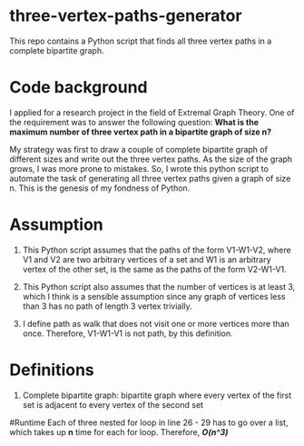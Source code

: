 # three-vertex-paths-generator
This repo contains a Python script that finds all three vertex paths in a complete bipartite graph.

# Code background
I applied for a research project in the field of Extremal Graph Theory. One of the requirement was to answer the following question: **What is the maximum number of three vertex path in a bipartite graph of size n?**

My strategy was first to draw a couple of complete bipartite graph of different sizes and write out the three vertex paths. As the size of the graph grows, I was more prone to mistakes. So, I wrote this python script to automate the task of generating all three vertex paths given a graph of size n. This is the genesis of my fondness of Python.

# Assumption
1. This Python script assumes that the paths of the form V1-W1-V2, where V1 and V2 are two arbitrary vertices of a set and W1 is an arbitrary vertex of the other set, is the same as the paths of the form V2-W1-V1.

2. This Python script also assumes that the number of vertices is at least 3, which I think is a sensible assumption since any graph of vertices less than 3 has no path of length 3 vertex trivially.

3. I define path as walk that does not visit one or more vertices more than once. Therefore, V1-W1-V1 is not path, by this definition.

# Definitions
1. Complete bipartite graph: bipartite graph where every vertex of the first set is adjacent to every vertex of the second set

#Runtime
Each of three nested for loop in line 26 - 29 has to go over a list, which takes up **n** time for each for loop. Therefore, ***O(n^3)***
